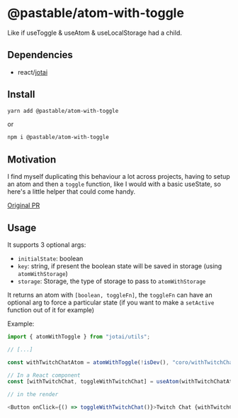 # @pastable/atom-with-toggle

Like if useToggle & useAtom & useLocalStorage had a child.

## Dependencies

-   react/[jotai](https://github.com/pmndrs/jotai)

## Install

```sh
yarn add @pastable/atom-with-toggle
```

or

```sh
npm i @pastable/atom-with-toggle
```

## Motivation

I find myself duplicating this behaviour a lot across projects, having to setup an atom and then a `toggle` function, like I would with a basic useState, so here's a little helper that could come handy.

[Original PR](https://github.com/pmndrs/jotai/pull/483)

## Usage

It supports 3 optional args:

-   `initialState`: boolean
-   `key`: string, if present the boolean state will be saved in storage (using `atomWithStorage`)
-   `storage`: Storage, the type of storage to pass to `atomWithStorage`

It returns an atom with `[boolean, toggleFn]`, the `toggleFn` can have an optional arg to force a particular state (if you want to make a `setActive` function out of it for example)

Example:

```ts
import { atomWithToggle } from "jotai/utils";

// [...]

const withTwitchChatAtom = atomWithToggle(!isDev(), "coro/withTwitchChat");

// In a React component
const [withTwitchChat, toggleWithTwitchChat] = useAtom(withTwitchChatAtom);

// in the render

<Button onClick={() => toggleWithTwitchChat()}>Twitch Chat {withTwitchChat + ""}</Button>;
```
